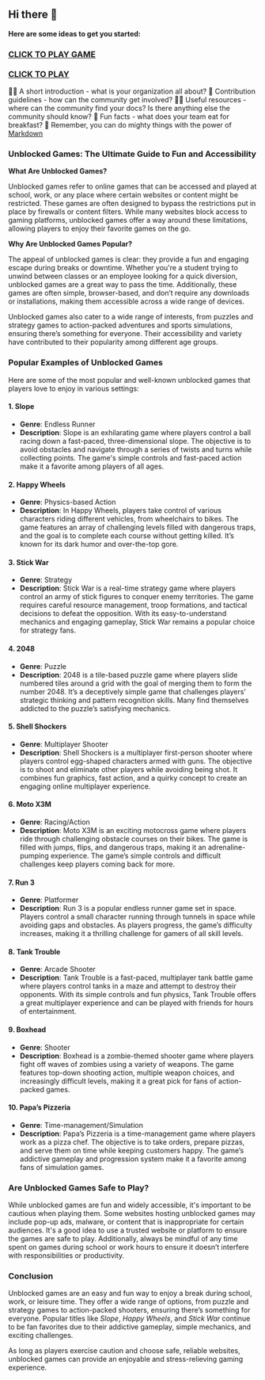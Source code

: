 ## Hi there 👋


**Here are some ideas to get you started:**

<h3>
<a href="https://lesson-1.guru"> CLICK TO PLAY GAME</a> </br>
</br>
<a href="https://1lesson1.guru">CLICK TO PLAY</a>
</h3>

🙋‍♀️ A short introduction - what is your organization all about?
🌈 Contribution guidelines - how can the community get involved?
👩‍💻 Useful resources - where can the community find your docs? Is there anything else the community should know?
🍿 Fun facts - what does your team eat for breakfast?
🧙 Remember, you can do mighty things with the power of [Markdown](https://docs.github.com/github/writing-on-github/getting-started-with-writing-and-formatting-on-github/basic-writing-and-formatting-syntax)

### Unblocked Games: The Ultimate Guide to Fun and Accessibility

**What Are Unblocked Games?**

Unblocked games refer to online games that can be accessed and played at school, work, or any place where certain websites or content might be restricted. These games are often designed to bypass the restrictions put in place by firewalls or content filters. While many websites block access to gaming platforms, unblocked games offer a way around these limitations, allowing players to enjoy their favorite games on the go.

**Why Are Unblocked Games Popular?**

The appeal of unblocked games is clear: they provide a fun and engaging escape during breaks or downtime. Whether you're a student trying to unwind between classes or an employee looking for a quick diversion, unblocked games are a great way to pass the time. Additionally, these games are often simple, browser-based, and don’t require any downloads or installations, making them accessible across a wide range of devices.

Unblocked games also cater to a wide range of interests, from puzzles and strategy games to action-packed adventures and sports simulations, ensuring there’s something for everyone. Their accessibility and variety have contributed to their popularity among different age groups.

### Popular Examples of Unblocked Games

Here are some of the most popular and well-known unblocked games that players love to enjoy in various settings:

#### 1. **Slope**
   - **Genre**: Endless Runner
   - **Description**: Slope is an exhilarating game where players control a ball racing down a fast-paced, three-dimensional slope. The objective is to avoid obstacles and navigate through a series of twists and turns while collecting points. The game's simple controls and fast-paced action make it a favorite among players of all ages.

#### 2. **Happy Wheels**
   - **Genre**: Physics-based Action
   - **Description**: In Happy Wheels, players take control of various characters riding different vehicles, from wheelchairs to bikes. The game features an array of challenging levels filled with dangerous traps, and the goal is to complete each course without getting killed. It’s known for its dark humor and over-the-top gore.

#### 3. **Stick War**
   - **Genre**: Strategy
   - **Description**: Stick War is a real-time strategy game where players control an army of stick figures to conquer enemy territories. The game requires careful resource management, troop formations, and tactical decisions to defeat the opposition. With its easy-to-understand mechanics and engaging gameplay, Stick War remains a popular choice for strategy fans.

#### 4. **2048**
   - **Genre**: Puzzle
   - **Description**: 2048 is a tile-based puzzle game where players slide numbered tiles around a grid with the goal of merging them to form the number 2048. It’s a deceptively simple game that challenges players’ strategic thinking and pattern recognition skills. Many find themselves addicted to the puzzle’s satisfying mechanics.

#### 5. **Shell Shockers**
   - **Genre**: Multiplayer Shooter
   - **Description**: Shell Shockers is a multiplayer first-person shooter where players control egg-shaped characters armed with guns. The objective is to shoot and eliminate other players while avoiding being shot. It combines fun graphics, fast action, and a quirky concept to create an engaging online multiplayer experience.

#### 6. **Moto X3M**
   - **Genre**: Racing/Action
   - **Description**: Moto X3M is an exciting motocross game where players ride through challenging obstacle courses on their bikes. The game is filled with jumps, flips, and dangerous traps, making it an adrenaline-pumping experience. The game’s simple controls and difficult challenges keep players coming back for more.

#### 7. **Run 3**
   - **Genre**: Platformer
   - **Description**: Run 3 is a popular endless runner game set in space. Players control a small character running through tunnels in space while avoiding gaps and obstacles. As players progress, the game’s difficulty increases, making it a thrilling challenge for gamers of all skill levels.

#### 8. **Tank Trouble**
   - **Genre**: Arcade Shooter
   - **Description**: Tank Trouble is a fast-paced, multiplayer tank battle game where players control tanks in a maze and attempt to destroy their opponents. With its simple controls and fun physics, Tank Trouble offers a great multiplayer experience and can be played with friends for hours of entertainment.

#### 9. **Boxhead**
   - **Genre**: Shooter
   - **Description**: Boxhead is a zombie-themed shooter game where players fight off waves of zombies using a variety of weapons. The game features top-down shooting action, multiple weapon choices, and increasingly difficult levels, making it a great pick for fans of action-packed games.

#### 10. **Papa’s Pizzeria**
   - **Genre**: Time-management/Simulation
   - **Description**: Papa’s Pizzeria is a time-management game where players work as a pizza chef. The objective is to take orders, prepare pizzas, and serve them on time while keeping customers happy. The game’s addictive gameplay and progression system make it a favorite among fans of simulation games.

### Are Unblocked Games Safe to Play?

While unblocked games are fun and widely accessible, it's important to be cautious when playing them. Some websites hosting unblocked games may include pop-up ads, malware, or content that is inappropriate for certain audiences. It's a good idea to use a trusted website or platform to ensure the games are safe to play. Additionally, always be mindful of any time spent on games during school or work hours to ensure it doesn’t interfere with responsibilities or productivity.

### Conclusion

Unblocked games are an easy and fun way to enjoy a break during school, work, or leisure time. They offer a wide range of options, from puzzle and strategy games to action-packed shooters, ensuring there’s something for everyone. Popular titles like *Slope*, *Happy Wheels*, and *Stick War* continue to be fan favorites due to their addictive gameplay, simple mechanics, and exciting challenges. 

As long as players exercise caution and choose safe, reliable websites, unblocked games can provide an enjoyable and stress-relieving gaming experience.
